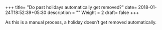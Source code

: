 +++
title= "Do past holidays automatically get removed?"
date= 2018-01-24T18:52:39+05:30
description = ""
Weight = 2
draft= false
+++

As this is a manual process, a holiday doesn’t get removed automatically.

